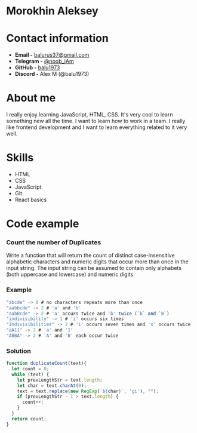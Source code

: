 # Morokhin Aleksey

# Contact information

- **Email -** balurus37@gmail.com 
- **Telegram -** [@noob_iAm](https://t.me/noob_iAm) 
- **GitHub -** [balu1973](https://github.com/balu1973)
- **Discord -** Alex M (@balu1973)

# About me

I really enjoy learning JavaScript, HTML, CSS. It's very cool to learn something new all the time. I want to learn how to work in a team. I really like frontend development and I want to learn everything related to it very well. 

# Skills
- HTML
- CSS
- JavaScript
- Git
- React basics


# Code example

### Count the number of Duplicates

Write a function that will return the count of distinct case-insensitive alphabetic characters and numeric digits that occur more than once in the input string. The input string can be assumed to contain only alphabets (both uppercase and lowercase) and numeric digits.

### Example

```javascript
"abcde" -> 0 # no characters repeats more than once
"aabbcde" -> 2 # 'a' and 'b'
"aabBcde" -> 2 # 'a' occurs twice and 'b' twice (`b` and `B`)
"indivisibility" -> 1 # 'i' occurs six times
"Indivisibilities" -> 2 # 'i' occurs seven times and 's' occurs twice
"aA11" -> 2 # 'a' and '1'
"ABBA" -> 2 # 'A' and 'B' each occur twice
```

### Solution

```javascript
function duplicateCount(text){
  let count = 0;
  while (text) {
    let prevLengthStr = text.length;
    let char = text.charAt(0);
    text = text.replace(new RegExp(`${char}`, 'gi'), "");
    if (prevLengthStr - 1 > text.length) {
      count++;
    }
  }
  return count;
}
```

